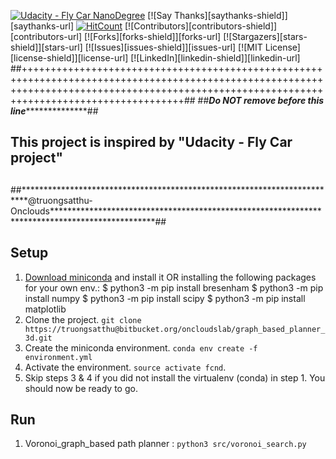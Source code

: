 [![Udacity - Fly Car NanoDegree](https://s3.amazonaws.com/udacity-sdc/github/shield-carnd.svg?style=flat-square)](https://www.udacity.com/course/flying-car-nanodegree--nd787)
[![Say Thanks][saythanks-shield]][saythanks-url]
[![HitCount](http://hits.dwyl.com/guilyx/autonomous-uav.svg)](http://hits.dwyl.com/guilyx/autonomous-uav)
[![Contributors][contributors-shield]][contributors-url]
[![Forks][forks-shield]][forks-url]
[![Stargazers][stars-shield]][stars-url]
[![Issues][issues-shield]][issues-url]
[![MIT License][license-shield]][license-url]
[![LinkedIn][linkedin-shield]][linkedin-url]
##++++++++++++++++++++++++++++++++++++++++++++++++++++++++++++++++++++++++++++++++++++++++++++++++++++++++++++++++++++++++++++++++++++++++++++++++++++++++++++++++++++++++++++++++++++++++++++++##
##*************************************************************************Do NOT remove before this line***************************************************************************************##
##																								##
##                                                            This project is inspired by "Udacity - Fly Car project"                                                                           ##
##																								##
##*************************************************************************@truongsatthu-Onclouds***********************************************************************************************##

## Setup
1. [Download miniconda](https://conda.io/miniconda.html) and install it OR installing the following packages for your own env.:
	$ python3 -m pip install bresenham
	$ python3 -m pip install numpy
	$ python3 -m pip install scipy
	$ python3 -m pip install matplotlib
2. Clone the project. `git clone https://truongsatthu@bitbucket.org/oncloudslab/graph_based_planner_3d.git`
3. Create the miniconda environment. `conda env create -f environment.yml`
4. Activate the environment. `source activate fcnd`.
5. Skip steps 3 & 4 if you did not install the virtualenv (conda) in step 1.
You should now be ready to go.

## Run
1. Voronoi_graph_based path planner : `python3 src/voronoi_search.py`

